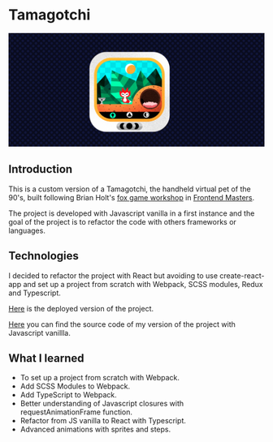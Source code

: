 # Tamagotchi

![tamagotchi](./src/images/tamagotchi.png)

## Introduction

This is a custom version of a Tamagotchi, the handheld virtual pet of the 90's, built following Brian Holt's [fox game workshop](https://frontendmasters.com/courses/front-end-game/) in [Frontend Masters](https://frontendmasters.com/).

The project is developed with Javascript vanilla in a first instance and the goal of the project is to refactor the code with others frameworks or languages.

## Technologies

I decided to refactor the project with React but avoiding to use create-react-app and set up a project from scratch with Webpack, SCSS modules, Redux and Typescript.

[Here](https://custom-tamagotchi.netlify.app/) is the deployed version of the project.

[Here](https://github.com/diana-moreno/tamagotchi-vanilla) you can find the source code of my version of the project with Javascript vanillla.

## What I learned

- To set up a project from scratch with Webpack.
- Add SCSS Modules to Webpack.
- Add TypeScript to Webpack.
- Better understanding of Javascript closures with requestAnimationFrame function.
- Refactor from JS vanilla to React with Typescript.
- Advanced animations with sprites and steps.
